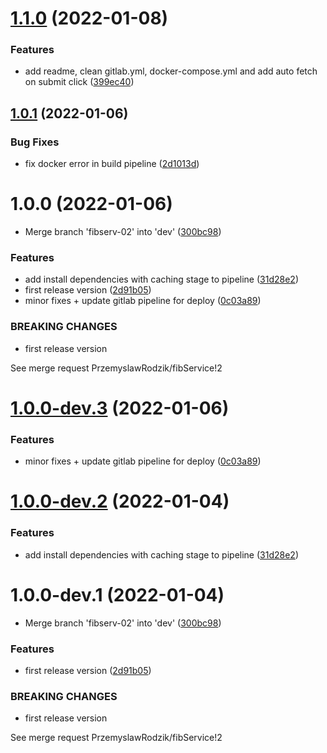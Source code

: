 # [1.1.0](https://gitlab.com/PrzemyslawRodzik/fibService/compare/v1.0.1...v1.1.0) (2022-01-08)


### Features

* add readme, clean gitlab.yml, docker-compose.yml and add auto fetch on submit click ([399ec40](https://gitlab.com/PrzemyslawRodzik/fibService/commit/399ec409d617992cd5a9456ffc93982184f5df84))

## [1.0.1](https://gitlab.com/PrzemyslawRodzik/fibService/compare/v1.0.0...v1.0.1) (2022-01-06)


### Bug Fixes

* fix docker error in build pipeline ([2d1013d](https://gitlab.com/PrzemyslawRodzik/fibService/commit/2d1013d4e1efe9667e232a72ecbe148749c105c8))

# 1.0.0 (2022-01-06)


* Merge branch 'fibserv-02' into 'dev' ([300bc98](https://gitlab.com/PrzemyslawRodzik/fibService/commit/300bc9884a30086fdc186251c8e880355bf76064))


### Features

* add install dependencies with caching stage to pipeline ([31d28e2](https://gitlab.com/PrzemyslawRodzik/fibService/commit/31d28e203e89c6e70f8d5ed0c805c772977c1977))
* first release version ([2d91b05](https://gitlab.com/PrzemyslawRodzik/fibService/commit/2d91b059bb73c26dae7264d8741b45fc5855e7b4))
* minor fixes + update gitlab pipeline for deploy ([0c03a89](https://gitlab.com/PrzemyslawRodzik/fibService/commit/0c03a89cb49a54dd7603ab5fd22a0851466b4acf))


### BREAKING CHANGES

* first release version

See merge request PrzemyslawRodzik/fibService!2

# [1.0.0-dev.3](https://gitlab.com/PrzemyslawRodzik/fibService/compare/v1.0.0-dev.2...v1.0.0-dev.3) (2022-01-06)


### Features

* minor fixes + update gitlab pipeline for deploy ([0c03a89](https://gitlab.com/PrzemyslawRodzik/fibService/commit/0c03a89cb49a54dd7603ab5fd22a0851466b4acf))

# [1.0.0-dev.2](https://gitlab.com/PrzemyslawRodzik/fibService/compare/v1.0.0-dev.1...v1.0.0-dev.2) (2022-01-04)


### Features

* add install dependencies with caching stage to pipeline ([31d28e2](https://gitlab.com/PrzemyslawRodzik/fibService/commit/31d28e203e89c6e70f8d5ed0c805c772977c1977))

# 1.0.0-dev.1 (2022-01-04)


* Merge branch 'fibserv-02' into 'dev' ([300bc98](https://gitlab.com/PrzemyslawRodzik/fibService/commit/300bc9884a30086fdc186251c8e880355bf76064))


### Features

* first release version ([2d91b05](https://gitlab.com/PrzemyslawRodzik/fibService/commit/2d91b059bb73c26dae7264d8741b45fc5855e7b4))


### BREAKING CHANGES

* first release version

See merge request PrzemyslawRodzik/fibService!2
